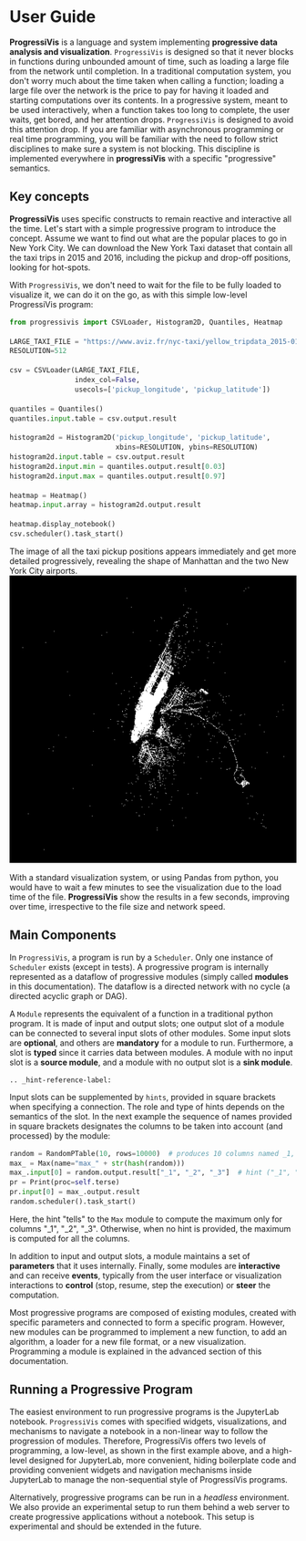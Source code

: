 # User Guide


**ProgressiVis** is a language and system implementing **progressive data analysis and visualization**.
`ProgressiVis` is designed so that it never blocks in functions during unbounded amount of time, such as loading a large file from the network until completion.
In a traditional computation system, you don't worry much about the time taken when calling a function; loading a large file over the network is the price to pay for having it loaded and starting computations over its contents. In a progressive system, meant to be used interactively, when a function takes too long to complete, the user waits, get bored, and her attention drops.  `ProgressiVis` is designed to avoid this attention drop.
If you are familiar with asynchronous programming or real time programming, you will be familiar with the need to follow strict disciplines to make sure a system is not blocking.  This discipline is implemented everywhere in **progressiVis** with a specific "progressive" semantics.

## Key concepts

**ProgressiVis** uses specific constructs to remain reactive and interactive all the time.
Let's start with a simple progressive program to introduce the concept.  Assume we want to find out what are the popular places to go in New York City.
We can download the New York Taxi dataset that contain all the taxi trips in 2015 and 2016, including the pickup and drop-off positions, looking for hot-spots.

With `ProgressiVis`, we don't need to wait for the file to be fully loaded to visualize it, we can do it on the go, as with this simple low-level ProgressiVis program:

```python
from progressivis import CSVLoader, Histogram2D, Quantiles, Heatmap

LARGE_TAXI_FILE = "https://www.aviz.fr/nyc-taxi/yellow_tripdata_2015-01.csv.bz2"
RESOLUTION=512

csv = CSVLoader(LARGE_TAXI_FILE,
                index_col=False,
                usecols=['pickup_longitude', 'pickup_latitude'])

quantiles = Quantiles()
quantiles.input.table = csv.output.result

histogram2d = Histogram2D('pickup_longitude', 'pickup_latitude',
                          xbins=RESOLUTION, ybins=RESOLUTION)
histogram2d.input.table = csv.output.result
histogram2d.input.min = quantiles.output.result[0.03]
histogram2d.input.max = quantiles.output.result[0.97]

heatmap = Heatmap()
heatmap.input.array = histogram2d.output.result

heatmap.display_notebook()
csv.scheduler().task_start()
```

The image of all the taxi pickup positions appears immediately  and get more detailed progressively, revealing the shape of Manhattan and the two New York City airports.
![](images/nyc1.png)

With a standard visualization system, or using Pandas from python, you would have to wait a few minutes to see the visualization due to the load time of the file.
**ProgressiVis** show the results in a few seconds, improving over time, irrespective to the file size and network speed.

## Main Components

In `ProgressiVis`, a program is run by a `Scheduler`. Only one instance of `Scheduler` exists (except in tests).
A progressive program is internally represented as a dataflow of progressive modules (simply called **modules** in this documentation).
The dataflow is a directed network with no cycle (a directed acyclic graph or DAG).

A `Module` represents the equivalent of a function in a traditional python program.
It is made of input and output slots; one output slot of a module can be connected to several input slots of other modules.
Some input slots are **optional**, and others are **mandatory** for a module to run.
Furthermore, a slot is **typed** since it carries data between modules.
A module with no input slot is a **source module**, and a module with no output slot is a **sink module**.
```{eval-rst}
.. _hint-reference-label:
```
Input slots can be supplemented by `hints`, provided in square brackets when specifying a connection.
The role and type of hints depends on the semantics of the slot. In the next example the sequence of names provided in square brackets designates the columns to be taken into account (and processed) by the module:

```python
random = RandomPTable(10, rows=10000)  # produces 10 columns named _1, _2, ...
max_ = Max(name="max_" + str(hash(random)))
max_.input[0] = random.output.result["_1", "_2", "_3"]  # hint ("_1", "_2", "_3")
pr = Print(proc=self.terse)
pr.input[0] = max_.output.result
random.scheduler().task_start()
```
Here, the hint "tells" to the `Max` module to compute the maximum only for columns "_1", "_2", "_3".
Otherwise, when no hint is provided, the maximum is computed for all the columns.

In addition to input and output slots, a module maintains a set of **parameters** that it uses internally.
Finally, some modules are **interactive** and can receive **events**, typically from the user interface or visualization interactions to **control** (stop, resume, step the execution) or **steer** the computation.

Most progressive programs are composed of existing modules, created with specific parameters and connected to form a specific program.
However, new modules can be programmed to implement a new function, to add an algorithm, a loader for a new file format, or a new visualization.
Programming a module is explained in the advanced section of this documentation.

## Running a Progressive Program

The easiest environment to run progressive programs is the JupyterLab notebook.
`ProgressiVis` comes with specified widgets, visualizations, and mechanisms to navigate a notebook in a non-linear way to follow the progression of modules.
Therefore, ProgressiVis offers two levels of programming, a low-level, as shown in the first example above, and a high-level designed for JupyterLab, more convenient, hiding boilerplate code and providing convenient widgets and navigation mechanisms inside JupyterLab to manage the non-sequential style of ProgressiVis programs.

Alternatively, progressive programs can be run in a _headless_ environment.
We also provide an experimental setup to run them behind a web server to create progressive applications without a notebook.
This setup is experimental and should be extended in the future.


